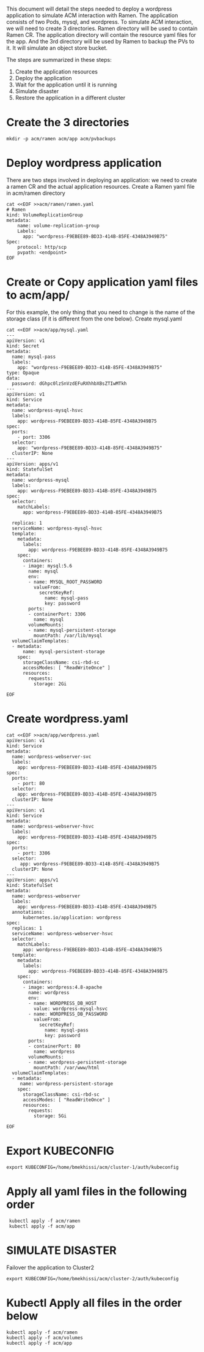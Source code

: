 This document will detail the steps needed to deploy a wordpress application to simulate ACM interaction with Ramen.  The application consists of two Pods, mysql, and wordpress.  To simulate ACM interaction, we will need to create 3 directories.  Ramen directory will be used to contain Ramen CR.  The application directory will contain the resource yaml files for the app.  And the 3rd directory will be used by Ramen to backup the PVs to it.  It will simulate an object store bucket.

The steps are summarized in these steps:
1. Create the application resources
2. Deploy the application
3. Wait for the application until it is running
4. Simulate disaster
5. Restore the application in a different cluster

# Create the 3 directories
```
mkdir -p acm/ramen acm/app acm/pvbackups
```

# Deploy wordpress application
There are two steps involved in deploying an application: we need to create a ramen CR and the actual application resources.
Create a Ramen yaml file in acm/ramen directory
```
cat <<EOF >>acm/ramen/ramen.yaml 
# Ramen
kind: VolumeReplicationGroup
metadata:
    name: volume-replication-group
    Labels:
	  app: "wordpress-F9EBEE89-BD33-414B-85FE-4348A3949B75"
Spec:
    protocol: http/scp
    pvpath: <endpoint>
EOF
```

# Create or Copy application yaml files to acm/app/
For this example, the only thing that you need to change is the name of the storage class (if it is different from the one below).
Create mysql.yaml
```
cat <<EOF >>acm/app/mysql.yaml
---
apiVersion: v1
kind: Secret
metadata:
  name: mysql-pass
  labels:
    app: "wordpress-F9EBEE89-BD33-414B-85FE-4348A3949B75"
type: Opaque
data:
  password: dGhpc0lzSnVzdEFuRXhhbXBsZTIwMTkh
---
apiVersion: v1
kind: Service
metadata:
  name: wordpress-mysql-hsvc
  labels:
    app: wordpress-F9EBEE89-BD33-414B-85FE-4348A3949B75 
spec:
  ports:
    - port: 3306
  selector:
    app: "wordpress-F9EBEE89-BD33-414B-85FE-4348A3949B75"
  clusterIP: None
---
apiVersion: apps/v1
kind: StatefulSet
metadata:
  name: wordpress-mysql
  labels:
    app: wordpress-F9EBEE89-BD33-414B-85FE-4348A3949B75 
spec:
  selector:
    matchLabels:
      app: wordpress-F9EBEE89-BD33-414B-85FE-4348A3949B75 

  replicas: 1
  serviceName: wordpress-mysql-hsvc
  template:
    metadata:
      labels:
        app: wordpress-F9EBEE89-BD33-414B-85FE-4348A3949B75 
    spec:
      containers:
      - image: mysql:5.6
        name: mysql
        env:
        - name: MYSQL_ROOT_PASSWORD
          valueFrom:
            secretKeyRef:
              name: mysql-pass
              key: password
        ports:
        - containerPort: 3306
          name: mysql
        volumeMounts:
        - name: mysql-persistent-storage
          mountPath: /var/lib/mysql
  volumeClaimTemplates:
  - metadata:
      name: mysql-persistent-storage
    spec:
      storageClassName: csi-rbd-sc 
      accessModes: [ "ReadWriteOnce" ]
      resources:
        requests:
          storage: 2Gi
 
EOF
```

# Create wordpress.yaml
```
cat <<EOF >>acm/app/wordpress.yaml
apiVersion: v1
kind: Service
metadata:
  name: wordpress-webserver-svc
  labels:
    app: wordpress-F9EBEE89-BD33-414B-85FE-4348A3949B75 
spec:
  ports:
    - port: 80
  selector:
    app: wordpress-F9EBEE89-BD33-414B-85FE-4348A3949B75 
  clusterIP: None
---
apiVersion: v1
kind: Service
metadata:
  name: wordpress-webserver-hsvc
  labels:
    app: wordpress-F9EBEE89-BD33-414B-85FE-4348A3949B75 
spec:
  ports:
    - port: 3306
  selector:
     app: wordpress-F9EBEE89-BD33-414B-85FE-4348A3949B75
  clusterIP: None
---
apiVersion: apps/v1
kind: StatefulSet
metadata:
  name: wordpress-webserver
  labels:
    app: wordpress-F9EBEE89-BD33-414B-85FE-4348A3949B75 
  annotations:
      kubernetes.io/application: wordpress
spec:
  replicas: 1
  serviceName: wordpress-webserver-hsvc
  selector:
    matchLabels:
      app: wordpress-F9EBEE89-BD33-414B-85FE-4348A3949B75 
  template:
    metadata:
      labels:
        app: wordpress-F9EBEE89-BD33-414B-85FE-4348A3949B75 
    spec:
      containers:
      - image: wordpress:4.8-apache
        name: wordpress
        env:
        - name: WORDPRESS_DB_HOST
          value: wordpress-mysql-hsvc
        - name: WORDPRESS_DB_PASSWORD
          valueFrom:
            secretKeyRef:
              name: mysql-pass
              key: password
        ports:
        - containerPort: 80
          name: wordpress
        volumeMounts:
        - name: wordpress-persistent-storage
          mountPath: /var/www/html
  volumeClaimTemplates:
  - metadata:
     name: wordpress-persistent-storage
    spec:
      storageClassName: csi-rbd-sc 
      accessModes: [ "ReadWriteOnce" ]
      resources:
        requests:
          storage: 5Gi
 
EOF
```

# Export KUBECONFIG
```
export KUBECONFIG=/home/bmekhissi/acm/cluster-1/auth/kubeconfig
```

# Apply all yaml files in the following order
``` 
 kubectl apply -f acm/ramen
 kubectl apply -f acm/app
```

# SIMULATE DISASTER

Failover the application to Cluster2
```
export KUBECONFIG=/home/bmekhissi/acm/cluster-2/auth/kubeconfig
```

# Kubectl Apply all files in the order below
```
kubectl apply -f acm/ramen
kubectl apply -f acm/volumes
kubectl apply -f acm/app
```


